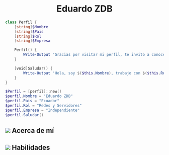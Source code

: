 <p align="center">
  <h1 align="center">Eduardo ZDB</h1>
</p>


```powershell
class Perfil {
    [string]$Nombre
    [string]$Pais
    [string]$Rol
    [string]$Empresa

    Perfil() {
        Write-Output "Gracias por visitar mi perfil, te invito a conocer mis proyectos."
    }

    [void]Saludar() {
        Write-Output "Hola, soy $($this.Nombre), trabajo con $($this.Rol) en $($this.Pais) como $($this.Empresa)."
    }
}

$Perfil = [perfil]::new()
$perfil.Nombre = "Eduardo ZDB"
$perfil.Pais = "Ecuador"
$perfil.Rol = "Redes y Servidores"
$perfil.Empresa = "Independiente"
$perfil.Saludar()
```

## ![](https://cdn-icons-png.flaticon.com/512/2920/2920277.png) Acerca de mí

## ![](https://cdn-icons-png.flaticon.com/512/2920/2920277.png) Habilidades
